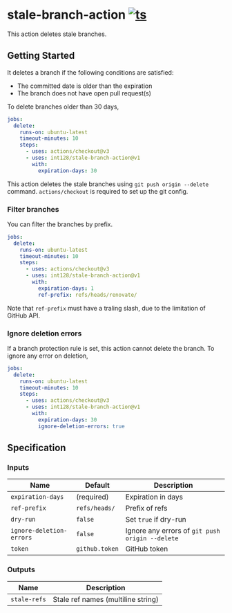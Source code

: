 # stale-branch-action [![ts](https://github.com/int128/stale-branch-action/actions/workflows/ts.yaml/badge.svg)](https://github.com/int128/stale-branch-action/actions/workflows/ts.yaml)

This action deletes stale branches.

## Getting Started

It deletes a branch if the following conditions are satisfied:

- The committed date is older than the expiration
- The branch does not have open pull request(s)

To delete branches older than 30 days,

```yaml
jobs:
  delete:
    runs-on: ubuntu-latest
    timeout-minutes: 10
    steps:
      - uses: actions/checkout@v3
      - uses: int128/stale-branch-action@v1
        with:
          expiration-days: 30
```

This action deletes the stale branches using `git push origin --delete` command.
`actions/checkout` is required to set up the git config.

### Filter branches

You can filter the branches by prefix.

```yaml
jobs:
  delete:
    runs-on: ubuntu-latest
    timeout-minutes: 10
    steps:
      - uses: actions/checkout@v3
      - uses: int128/stale-branch-action@v1
        with:
          expiration-days: 1
          ref-prefix: refs/heads/renovate/
```

Note that `ref-prefix` must have a traling slash, due to the limitation of GitHub API.

### Ignore deletion errors

If a branch protection rule is set, this action cannot delete the branch.
To ignore any error on deletion,

```yaml
jobs:
  delete:
    runs-on: ubuntu-latest
    timeout-minutes: 10
    steps:
      - uses: actions/checkout@v3
      - uses: int128/stale-branch-action@v1
        with:
          expiration-days: 30
          ignore-deletion-errors: true
```

## Specification

### Inputs

| Name                     | Default        | Description                                     |
| ------------------------ | -------------- | ----------------------------------------------- |
| `expiration-days`        | (required)     | Expiration in days                              |
| `ref-prefix`             | `refs/heads/`  | Prefix of refs                                  |
| `dry-run`                | `false`        | Set `true` if dry-run                           |
| `ignore-deletion-errors` | `false`        | Ignore any errors of `git push origin --delete` |
| `token`                  | `github.token` | GitHub token                                    |

### Outputs

| Name         | Description                        |
| ------------ | ---------------------------------- |
| `stale-refs` | Stale ref names (multiline string) |
